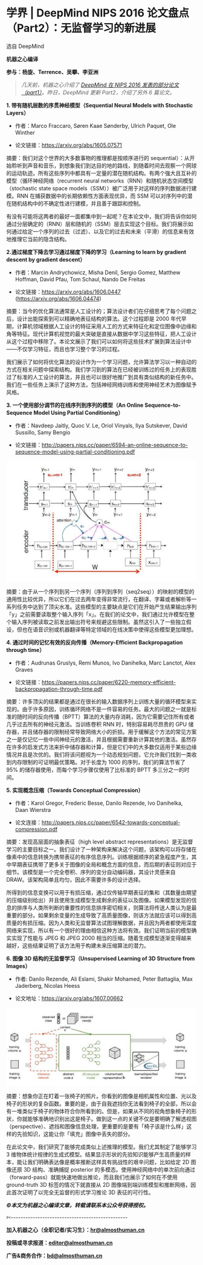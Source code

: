 # 学界 | DeepMind NIPS 2016 论文盘点（Part2）：无监督学习的新进展

选自 DeepMind

**机器之心编译**

**参与：杨旋、Terrence、吴攀、李亚洲**

> *几天前，机器之心介绍了 [DeepMind 在 NIPS 2016 发表的部分论文（part1）](http://mp.weixin.qq.com/s?__biz=MzA3MzI4MjgzMw==&mid=2650720969&idx=2&sn=d1fae404486906125e01b5def7e26d94&chksm=871b0eb7b06c87a1d3e7d0b29e8c8f9e4c86f4949d04b0485df1b45823555a6c88a25ccf4dc4&scene=21#wechat_redirect)。昨日，DeepMind 更新 Part2，介绍了另外 6 篇论文。*

**1\. 带有随机层数的序贯神经模型（Sequential Neural Models with Stochastic Layers）**

*   作者：Marco Fraccaro, Søren Kaae Sønderby, Ulrich Paquet, Ole Winther

*   论文链接：https://arxiv.org/abs/1605.07571

摘要：我们对这个世界的大多数事物的推理都是按顺序进行的 sequential）：从开始聆听到声音和音乐，到想象我们到达目的地的路线，到随着时间去观察一个网球的运动轨迹。所有这些序列中都具有一定量的潜在随机结构。有两个强大且互补的模型（循环神经网络（recurrent neural networks（RNN）和随机状态空间模型（stochastic state space models（SSM））被广泛用于对这样的序列数据进行建模。RNN 在捕获数据中的长期依赖性方面表现优异，而 SSM 可以对序列中的潜在随机结构中的不确定性进行建模，并且善于跟踪和控制。

有没有可能将这两者的最好一面都集中到一起呢？在本论文中，我们将告诉你如何通过分层确定的（RNN）层和随机的（SSM）层去实现这个目标。我们将展示如何通过给定一个序列的过去（过滤）、以及它的过去和未来（平滑）的信息来有效地推理它当前的隐含结构。

**2.通过梯度下降去学习通过梯度下降的学习（Learning to learn by gradient descent by gradient descent）**

*   作者：Marcin Andrychowicz, Misha Denil, Sergio Gomez, Matthew Hoffman, David Pfau, Tom Schaul, Nando De Freitas

*   论文链接：https://arxiv.org/abs/1606.0447 (https://arxiv.org/abs/1606.04474)

摘要：当今的优化算法通常是人工设计的；算法设计者们在仔细思考了每个问题之后，设计出能探索到可以精确地表征结构的算法。这个过程即是 2000 年代早期，计算机领域根据人工设计的特征采用人工的方式来特征化和定位图像中边缘和角等特征。现代计算机视觉的最大突破是直接从数据中学习这些特征，把人工设计从这个过程中移除了。本论文展示了我们可以如何将这些技术扩展到算法设计中——不仅学习特征，而且也学习整个学习的过程。

我们展示了如何将优化算法的设计作为一个学习问题，允许算法学习以一种自动的方式在相关问题中探索结构。我们学习到的算法在已经被训练过的任务上的表现胜过了标准的人工设计的算法，并且也可以很好地推广到具有类似结构的新任务中。我们在一些任务上演示了这种方法，包括神经网络训练和使用神经艺术为图像赋予风格。

**3\. 一个使用部分调节的在线序列到序列的模型（An Online Sequence-to-Sequence Model Using Partial Conditioning）**

*   作者：Navdeep Jaitly, Quoc V. Le, Oriol Vinyals, Ilya Sutskever, David Sussillo, Samy Bengio

*   论文链接：http://papers.nips.cc/paper/6594-an-online-sequence-to-sequence-model-using-partial-conditioning.pdf

![](img/b3b318ab386c5e01bbca23be45237ba1.jpg)

摘要：由于从一个序列到另一个序列（序列到序列（seq2seq））的映射的模型的通用性比较优异，所以它们在过去两年变得非常流行，在翻译、字幕或者解析等一系列任务中达到了顶尖水准。这些模型的主要缺点是它们在开始产生结果输出序列「y」之前需要读取整个输入序列「x」。在我们的论文中，我们通过允许模型在整个输入序列被读取之前发出输出符号来规避这些限制。虽然这引入了一些独立假设，但也在语音识别或机器翻译等特定领域的在线决策中使得这些模型更加理想。

**4\. 通过时间的记忆有效的反向传播（Memory-Efficient Backpropagation through time）**

*   作者：Audrunas Gruslys, Remi Munos, Ivo Danihelka, Marc Lanctot, Alex Graves

*   论文链接：https://papers.nips.cc/paper/6220-memory-efficient-backpropagation-through-time.pdf

摘要：许多顶尖的结果都是通过在很长的输入数据序列上训练大量的循环模型来实现的。由于许多原因，训练循环网络不是一件容易的任务。最大的问题之一就是标准的随时间的反向传播（BPTT）算法的大量内存消耗，因为它需要记住所有或者几乎过去所有的神经元激活。当训练卷积 RNN 时，特别容易耗尽昂贵的 GPU 储存器，并且储存器的限制经常导致网络大小的折损。用于缓解这个方法的常见方案之一是仅记忆一些中间神经元的激活，并且根据需要重新计算其他的激活。虽然存在许多的启发式方法来折中储存器和计算，但是它们中的大多数仅适用于某些边缘情况并且是次优的。我们将该问题视为一个动态规划问题，它允许我们找到一类收到内存限制的可证明最优策略。对于长度为 1000 的序列，我们的算法节省了 95% 的储存器使用，而每个学习步骤仅使用了比标准的 BPTT 多三分之一的时间。

**5\. 实现概念压缩（Towards Conceptual Compression）**

*   作者：Karol Gregor, Frederic Besse, Danilo Rezende, Ivo Danihelka, Daan Wierstra

*   论文连接：http://papers.nips.cc/paper/6542-towards-conceptual-compression.pdf

摘要：发现高层面的抽象表征（high level abstract representations）是无监督学习的主要目标之一。我们设计了一种架构来解决这个问题，该架构可以将存储在像素中的信息转换为携带表征的有序信息序列。训练根据顺序的紧急程度产生，其中早期表征携带了更多关于图像的全局和概念方面的信息，而后期的表征则对应于细节。该模型是一个完全卷积、序列的变分自动编码器，其设计灵感来自 DRAW。该架构简单且均匀，因此不需要许多的设计选择。

所得到的信息变换可以用于有损压缩，通过仅传输早期表征的集和（其数量由期望的压缩级别给出）并且使用生成模型生成剩余的表征以及图像。如果模型发现的信息的排序与人类所判断的重要性的信息排序密切相关，则算法将传送人类认为是最重要的部分。如果剩余变量的生成导致了高质量图像，则该方法就应该可以得到高质量的有损压缩。因为人类和无监督算法试图理解数据，并且因为两者都使用深度网络来实现，所以有一个很好的理由相信这种方法将有效。我们证明当前的模型确实实现了性能与 JPEG 和 JPEG 2000 相当的压缩。随着生成模型逐渐变得越来越好，这些结果证明了该方法用于构建未来压缩算法的潜力。

**6\. 图像 3D 结构的无监督学习（Unsupervised Learning of 3D Structure from Images）**

*   作者: Danilo Rezende, Ali Eslami, Shakir Mohamed, Peter Battaglia, Max Jaderberg, Nicolas Heess

*   论文地址：https://arxiv.org/abs/1607.00662

![](img/ea32c5e1bd7931ad63cbe3b971143865.jpg)

摘要：想象你正在盯着一张椅子的照片。你看到的图像是相机属性和位置、光以及椅子的形状的复杂函数。重要的是，由于自我遮挡你无法看到椅子的全部，所以会有一堆类似于椅子的物体符合你所看到的。但是，如果从不同的视角想象椅子的形状，你就能够准确地识别出这是椅子。做到这一点的关键不仅是要明确了解透视图（perspective）、遮挡和图像信息处理，更重要的是要有「椅子该是什么样」这样的先验知识，这能让你「填充」图像中丢失的部分。

在此论文中，我们研究了能够完成类似上述推理的模型。我们尤其制定了能够学习 3 维物体统计规律的生成式模型。结果显示形状的先验知识能够产生高质量的样本，能让我们明确表达像是概率推断这样具有挑战性的艰辛问题，比如给定 2D 图像还原 3D 结构、准确捕捉 posterior 的多模态。使用神经网络中的单次前向通过（forward-pass）就能快速地做出推论，而且我们也展示了如何在不使用 ground-truth 3D 标签的情况下就直接从 2D 图像端到端训练模型和推断网络，因此首次证明了以完全无监督的形式学习推论 3D 表征的可行性。

******©本文为机器之心编译文章，***转载请联系本公众号获得授权******。***

✄------------------------------------------------

**加入机器之心（全职记者/实习生）：hr@almosthuman.cn**

**投稿或寻求报道：editor@almosthuman.cn**

**广告&商务合作：bd@almosthuman.cn**